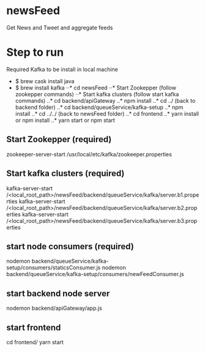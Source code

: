 # newsFeed
Get News and Tweet and aggregate feeds


# Step to run 
Required Kafka to be install in local machine
* $ brew cask install java
* $ brew install kafka
⋅⋅* cd newsFeed
⋅⋅* Start Zookepper (follow zookepper commands)
⋅⋅* Start kafka clusters (follow start kafka commands)
..* cd backend/apiGateway
..* npm install
..* cd ../ (back to backend folder)
..* cd backend/queueService/kafka-setup
..* npm install 
..* cd ../../ (back to newsFeed folder)
..* cd frontend
..* yarn install or npm install 
..* yarn start or npm start

## Start Zookepper (required)
zookeeper-server-start /usr/local/etc/kafka/zookeeper.properties <Enter>

## Start kafka clusters (required)
kafka-server-start /<local_root_path>/newsFeed/backend/queueService/kafka/server.b1.properties <Enter>
kafka-server-start /<local_root_path>/newsFeed/backend/queueService/kafka/server.b2.properties <Enter>
kafka-server-start /<local_root_path>/newsFeed/backend/queueService/kafka/server.b3.properties <Enter>


## start node consumers (required)
nodemon backend/queueService/kafka-setup/consumers/staticsConsumer.js
nodemon backend/queueService/kafka-setup/consumers/newFeedConsumer.js

## start backend node server
nodemon backend/apiGateway/app.js

## start frontend 
cd frontend/
yarn start 